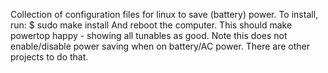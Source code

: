 Collection of configuration files for linux to save (battery) power.
To install, run:
    $ sudo make install
And reboot the computer. This should make powertop happy - showing all tunables as good.
Note this does not enable/disable power saving when on battery/AC power. There are other projects to do that.
